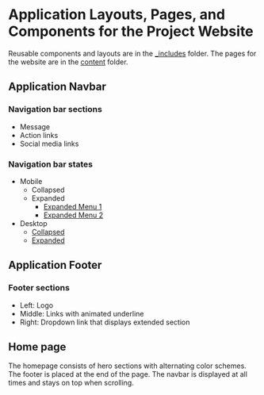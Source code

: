 # Application Layouts, Pages, and Components for the Project Website

Reusable components and layouts are in the [_includes](/_includes) folder. The pages for the website are in the [content](/content) folder.

## Application Navbar

### Navigation bar sections

- Message
- Action links
- Social media links

### Navigation bar states

- Mobile
  - Collapsed
  - Expanded
    - [Expanded Menu 1](/public/img/documentation/Mobile%20Navbar%20-%20Menu%201.png)
    - [Expanded Menu 2](/public/img/documentation/MN%20Expanded%20Menu%201%20and%202.png)
- Desktop
  - [Collapsed](/public/img/documentation/Navbar.png)
  - [Expanded](/public/img/documentation/Navbar%20Expanded.png)

## Application Footer

### Footer sections

- Left: Logo
- Middle: Links with animated underline
- Right: Dropdown link that displays extended section

## Home page

The homepage consists of hero sections with alternating color schemes. The footer is placed at the end of the page. The navbar is displayed at all times and stays on top when scrolling.
